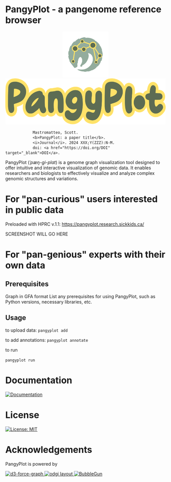 # PangyPlot - a pangenome reference browser

<p style="flex" align="center">
  <img src="images/readme/pangyplot_pangy.svg" alt="PangyPlot circle" height="144">
  <img src="images/readme/pangyplot_text_outline.svg" alt="PangyPlot header" height="144">
</p>

                Mastromatteo, Scott. 
                <b>PangyPlot: a paper title</b>. 
                <i>Journal</i>. 2024 XXX;Y(ZZZ):N-M.
                doi: <a href="https://doi.org/DOI" target="_blank">DOI</a>.

PangyPlot (*ˈpæŋ-ɡi-plɑt*) is a genome graph visualization tool designed to offer intuitive and interactive visualization of genomic data. It enables researchers and biologists to effectively visualize and analyze complex genomic structures and variations.


# For "pan-curious" users interested in public data

Preloaded with HPRC v.1.1:
https://pangyplot.research.sickkids.ca/

SCREENSHOT WILL GO HERE

# For "pan-genious" experts with their own data

## Prerequisites

Graph in GFA format
List any prerequisites for using PangyPlot, such as Python versions, necessary libraries, etc.

## Usage

to upload data:
`pangyplot add` 

to add annotations:
`pangyplot annotate`

to run

`pangyplot run`

# Documentation

<a href="https://pangyplot-docs.readthedocs.io/en/latest/" target="_blank" rel="noopener noreferrer">
  <img src="https://img.shields.io/badge/docs-pangyplot-blue?logo=readthedocs" alt="Documentation">
</a>

# License

<a href="https://opensource.org/licenses/MIT" target="_blank" rel="noopener noreferrer">
  <img src="https://img.shields.io/badge/License-MIT-yellow.svg" alt="License: MIT">
</a>

# Acknowledgements

PangyPlot is powered by

<a href="https://github.com/vasturiano/force-graph" target="_blank" rel="noopener noreferrer">
  <img src="https://img.shields.io/badge/d3--force--graph-FA9C1E?logo=github&logoColor=white" alt="d3-force-graph">
</a>
<a href="https://github.com/pangenome/odgi" target="_blank" rel="noopener noreferrer">
  <img src="https://img.shields.io/badge/odgi-layout-007ACC?logo=github&logoColor=white" alt="odgi layout">
</a>
<a href="https://github.com/fawaz-dabbaghieh/bubble_gun" target="_blank" rel="noopener noreferrer">
  <img src="https://img.shields.io/badge/BubbleGun-29ABE2?logo=github&logoColor=white" alt="BubbleGun">
</a>
